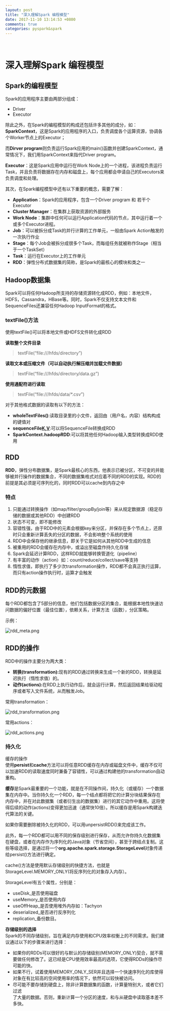 ```yaml
---
layout: post
title: "深入理解Spark 编程模型"
date: 2017-11-10 13:14:53 +0800
comments: true
categories: pyspark&spark
---
```

﻿<h1 id="深入理解spark-编程模型">深入理解Spark 编程模型</h1>



<h2 id="spark的编程模型">Spark的编程模型</h2>

<p>Spark的应用程序主要由两部分组成：</p>

<ul>
<li>Driver</li>
<li>Executor</li>
</ul>

<p>除此之外，在Spark的编程模型的构成还包括许多其他的成分，如：<strong>SparkContext</strong>，这是Spark的应用程序的入口，负责调度各个运算资源，协调各个Worker节点上的Executor；</p>

<p>而<strong>Dirver program</strong>则负责运行Spark应用的main()函数并创建SparkContext，通常情况下，我们用SparkContext来指代Driver program。</p>

<p><strong>Executor</strong>：这是Spark应用中运行在Work Node上的一个进程，该进程负责运行Task，并且负责将数据存在内存和磁盘上，每个应用都会申请自己的Executors来负责调度和处理。</p>

<p>其次，在Spark编程模型中还有以下重要的概念，需要了解：</p>

<ul>
<li><strong>Application</strong>：Spark的应用程序，包含一个Driver program 和 若干个Executor</li>
<li><strong>Cluster Manager</strong>：在集群上获取资源的外部服务</li>
<li><strong>Work Node</strong>：集群中任何可以运行Application代码的节点，其中运行着一个或多个Executor进程。</li>
<li><strong>Job</strong>：可以被拆分成Task的并行计算的工作单元，一般由Spark Action触发的一次执行作业</li>
<li><strong>Stage</strong>：每个Job会被拆分成很多个Task，而每组任务就被称作Stage（相当于一个TaskSet）</li>
<li><strong>Task</strong>：运行在Executor上的工作单元</li>
<li><strong>RDD</strong>：弹性分布式数据集的简称，是Spark的最核心的模块和类之一</li>
</ul>



<h2 id="hadoop数据集">Hadoop数据集</h2>

<p>Spark可以将任何Hadoop所支持的存储资源转化成RDD，例如：本地文件，HDFS，Cassandra，HBase等。同时，Spark不仅支持文本文件和SequenceFiles还兼容任何Hadoop InputFormat的格式。</p>



<h3 id="textfile方法">textFile()方法</h3>

<p>使用textFile()可以将本地文件或HDFS文件转化成RDD</p>

<p><strong>读取整个文件目录</strong></p>

<blockquote>
  <p>textFile(“file:///hfds/directory”)</p>
</blockquote>

<p><strong>读取文本或压缩文件（可以自动执行解压缩并加载文件数据）</strong></p>

<blockquote>
  <p>textFile(“file:///hfds/directory/data.gz”)</p>
</blockquote>

<p><strong>使用通配符进行读取</strong></p>

<blockquote>
  <p>textFile(“file:///hfds/data/*.csv”)</p>
</blockquote>

<p>对于其他格式数据的读取有以下的方法：</p>

<ul>
<li><strong>wholeTextFiles()</strong>:读取目录里的小文件，返回由（用户名，内容）结构构成的键值对</li>
<li><strong>sequenceFile<a href="">K,V</a></strong>:可以将SequenceFile转换成RDD</li>
<li><strong>SparkContext.hadoopRDD</strong>:可以将其他任何Hadoop输入类型转换成RDD使用</li>
</ul>



<h2 id="rdd">RDD</h2>

<p><strong>RDD</strong>，弹性分布数据集，是Spark最核心的东西，他表示已被分区，不可变的并能够被并行操作的数据集合，不同的数据集格式对应着不同的RDD的实现。RDD的前提是其必须是可序列化的，同时RDD可以cache到内存之中</p>



<h3 id="特点">特点</h3>

<ol>
<li>只能通过转换操作（如map/filter/groupBy/join等）来从规定数据源（稳定存储的数据或其他RDD）中创建RDD</li>
<li>状态不可变，即不能修改</li>
<li>容错性强，由于RDD中的元素会根据key来分区，并保存在多个节点上，还原时只会重新计算丢失的分区的数据，不会影响整个系统的使用</li>
<li>RDD中会保存他的继承信息，即关于它是如何从其他RDD中生成的信息</li>
<li>被重用的RDD会缓存在内存中，或溢出至磁盘作持久化存储</li>
<li>Spark会延迟计算RDD，这样RDD就能够转换管道化（pipeline）</li>
<li>有丰富的动作（action）如：count/reduce/collect/save等支持</li>
<li>惰性求值，即执行了多少次transformation操作，RDD都不会真正执行运算，而只有action操作执行时，运算才会触发</li>
</ol>



<h2 id="rdd的元数据">RDD的元数据</h2>

<p>每个RDD都包含了5部分的信息，他们包括数据分区的集合，能根据本地性快速访问数据的偏好位置（最佳位置），依赖关系，计算方法（函数），分区策略。</p>

<p>示例：</p>

<p><img src="https://i.loli.net/2017/11/10/5a04866bbb6c5.png" alt="rdd_meta.png" title=""></p>



<h2 id="rdd的操作">RDD的操作</h2>

<p>RDD中的操作主要分为两大类：</p>

<ul>
<li><strong>转换(transformation):</strong>现有的RDD通过转换来生成一个新的RDD，转换是延迟执行（惰性求值）的。</li>
<li><strong>动作(actions):</strong>在RDD上执行动作后，就会运行计算，然后返回结果给驱动程序或者写入文件系统，从而触发Job。</li>
</ul>

<p>常用transformation：</p>

<p><img src="https://i.loli.net/2017/11/10/5a0487f0527d5.png" alt="rdd_transformation.png" title=""></p>

<p>常用actions：</p>

<p><img src="https://i.loli.net/2017/11/10/5a0487f047dab.png" alt="rdd_actions.png" title=""></p>



<h3 id="持久化">持久化</h3>

<p>缓存的操作 <br>
使用<strong>persist</strong>和<strong>cache</strong>方法可以将任意RDD缓存在内存或磁盘文件中，缓存不仅可以加速RDD的读取速度同时兼备了容错性，可以通过构建他的transformation自动重构。</p>

<p><strong>缓存</strong>是Spark最重要的一个功能，就是在不同操作间，持久化（或缓存）一个数据集在内存中。当你持久化一个RDD，每一个结点都将把它的计算分块结果保存在内存中，并在对此数据集（或者衍生出的数据集）进行的其它动作中重用。这将使得后续的动作(actions)变得更加迅速（通常快10倍）。所以缓存是用Spark构建迭代算法的关键。</p>

<p>如果你需要删除被持久化的RDD，可以用unpersistRDD()来完成该工作。</p>

<p>此外，每一个RDD都可以用不同的保存级别进行保存，从而允许你持久化数据集在硬盘，或者在内存作为序列化的Java对象（节省空间），甚至于跨结点复制。这些等级选择，是通过将一个<strong>org.apache.spark.storage.StorageLevel</strong>对象传递给persist()方法进行确定。</p>

<p>cache()方法是使用默认存储级别的快捷方法，也就是StorageLevel.MEMORY_ONLY(将反序列化的对象存入内存）。</p>

<p>StorageLevel有五个属性，分别是：</p>

<ul>
<li>useDisk_是否使用磁盘</li>
<li>useMemory_是否使用内存</li>
<li>useOffHeap_是否使用堆外内存如：Tachyon</li>
<li>deserialized_是否进行反序列化</li>
<li>replication_备份数目。</li>
</ul>

<p><strong>存储级别的选择</strong> <br>
Spark的不同存储级别，旨在满足内存使用和CPU效率权衡上的不同需求。我们建议通过以下的步骤来进行选择：</p>

<ul>
<li>如果你的RDDs可以很好的与默认的存储级别(MEMORY_ONLY)契合，就不需要做任何修改了。这已经是CPU使用效率最高的选项，它使得RDDs的操作尽可能的快。</li>
<li>如果不行，试着使用MEMORY_ONLY_SER并且选择一个快速序列化的库使得对象在有比较高的空间使用率的情况下，依然可以较快被访问。</li>
<li>尽可能不要存储到硬盘上，除非计算数据集的函数，计算量特别大，或者它们过滤 <br>
了大量的数据。否则，重新计算一个分区的速度，和与从硬盘中读取基本差不多快。</li>
</ul>

